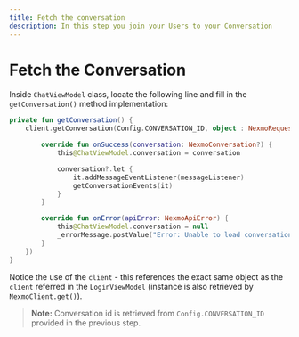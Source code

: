 ```yaml
---
title: Fetch the conversation
description: In this step you join your Users to your Conversation
---
```


# Fetch the Conversation

Inside `ChatViewModel` class, locate the following line and fill in the `getConversation()` method implementation:

```kotlin
private fun getConversation() {
    client.getConversation(Config.CONVERSATION_ID, object : NexmoRequestListener<NexmoConversation> {

        override fun onSuccess(conversation: NexmoConversation?) {
            this@ChatViewModel.conversation = conversation

            conversation?.let {
                it.addMessageEventListener(messageListener)
                getConversationEvents(it)
            }
        }

        override fun onError(apiError: NexmoApiError) {
            this@ChatViewModel.conversation = null
            _errorMessage.postValue("Error: Unable to load conversation ${apiError.message}")
        }
    })
}
```

Notice the use of the `client` - this references the exact same object as the  `client` referred in the `LoginViewModel` (instance is also retrieved by `NexmoClient.get()`).

> **Note:** Conversation id is retrieved from `Config.CONVERSATION_ID` provided in the previous step.

